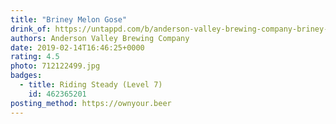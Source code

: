```yaml
---
title: "Briney Melon Gose"
drink_of: https://untappd.com/b/anderson-valley-brewing-company-briney-melon-gose/1048349
authors: Anderson Valley Brewing Company
date: 2019-02-14T16:46:25+0000
rating: 4.5
photo: 712122499.jpg
badges:
  - title: Riding Steady (Level 7)
    id: 462365201
posting_method: https://ownyour.beer
---
```

